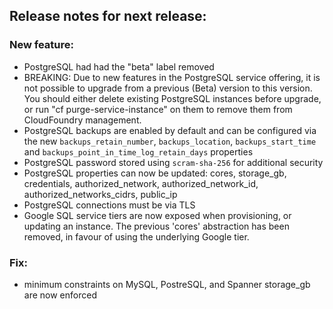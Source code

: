 ## Release notes for next release:

### New feature:
- PostgreSQL had had the "beta" label removed
- BREAKING: Due to new features in the PostgreSQL service offering, it is not possible to upgrade from
  a previous (Beta) version to this version. You should either delete existing PostgreSQL instances before upgrade, or
  run "cf purge-service-instance" on them to remove them from CloudFoundry management.
- PostgreSQL backups are enabled by default and can be configured via the new `backups_retain_number`, `backups_location`, `backups_start_time` and `backups_point_in_time_log_retain_days` properties
- PostgreSQL password stored using `scram-sha-256` for additional security
- PostgreSQL properties can now be updated: cores, storage_gb, credentials, authorized_network, authorized_network_id, authorized_networks_cidrs, public_ip
- PostgreSQL connections must be via TLS
- Google SQL service tiers are now exposed when provisioning, or updating an instance. The previous 'cores' abstraction has been removed, in favour of using the underlying Google tier.


### Fix:
- minimum constraints on MySQL, PostreSQL, and Spanner storage_gb are now enforced

